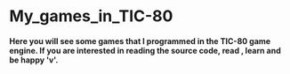 # My_games_in_TIC-80
#### Here you will see some games that I programmed in the TIC-80 game engine.  If you are interested in reading the source code, read , learn and be happy 'v'.
